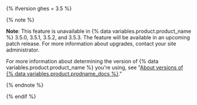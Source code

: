 {% ifversion ghes = 3.5 %}

{% note %}

**Note**: This feature is unavailable in {% data variables.product.product_name %} 3.5.0, 3.5.1, 3.5.2, and 3.5.3. The feature will be available in an upcoming patch release. For more information about upgrades, contact your site administrator.

For more information about determining the version of {% data variables.product.product_name %} you're using, see "[About versions of  {% data variables.product.prodname_docs %}](/get-started/learning-about-github/about-versions-of-github-docs#github-enterprise-server)."

{% endnote %}

{% endif %}
